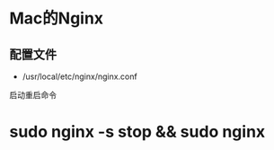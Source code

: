 # Mac的Nginx

## 配置文件

* /usr/local/etc/nginx/nginx.conf

启动重启命令

# sudo nginx -s stop && sudo nginx
